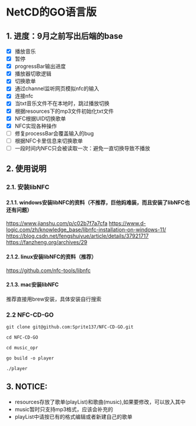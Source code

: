 # NetCD的GO语言版
## 1. 进度：9月之前写出后端的base
- [x] 播放音乐
- [x]  暂停
- [x] progressBar输出进度
- [x]  播放器切歌逻辑
- [x] 切换歌单
- [x] 通过channel监听网页模拟nfc的输入
- [x] 连接nfc
- [x] 当txt音乐文件不在本地时，跳过播放切换
- [x] 根据resources下的mp3文件初始化txt文件
- [x] NFC根据UID切换歌单
- [x] NFC实现各种操作
- [ ] 修复processBar会覆盖输入的bug
- [ ] 根据NFC卡里信息来切换歌单
- [ ] 一段时间内NFC只会被读取一次：避免一直切换导致不播放

## 2. 使用说明
### 2.1. 安装libNFC
 #### 2.1.1. windows安装libNFC的资料（不推荐，巨他妈难装，而且安装了libNFC也还有问题）
https://www.jianshu.com/p/c02b7f7a7cfa
https://www.d-logic.com/zh/knowledge_base/libnfc-installation-on-windows-11/
https://blog.csdn.net/fengshuiyue/article/details/37921717
https://fanzheng.org/archives/29
 #### 2.1.2. linux安装libNFC的资料（推荐）
https://github.com/nfc-tools/libnfc
#### 2.1.3. mac安装libNFC
推荐直接用brew安装，具体安装自行搜索

### 2.2 NFC-CD-GO
```
git clone git@github.com:Sprite137/NFC-CD-GO.git

cd NFC-CD-GO

cd music_opr

go build -o player

./player
```
## 3. NOTICE:
- resources存放了歌单(playList)和歌曲(music),如果要修改，可以放入其中
- music暂时只支持mp3格式，应该会补充的
- playList中请按已有的格式编辑或者新建自己的歌单